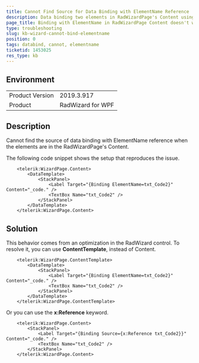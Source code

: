 ```yaml
---
title: Cannot Find Source for Data Binding with ElementName Reference
description: Data binding two elements in RadWizardPage's Content using ElementName doesn't work.
page_title: Binding with ElementName in RadWizardPage Content doesn't work
type: troubleshooting
slug: kb-wizard-cannot-bind-elementname
position: 0
tags: databind, cannot, elementname
ticketid: 1453025
res_type: kb
---
```


## Environment

<table>
    <tbody>
	    <tr>
	    	<td>Product Version</td>
	    	<td>2019.3.917</td>
	    </tr>
	    <tr>
	    	<td>Product</td>
	    	<td>RadWizard for WPF</td>
	    </tr>
    </tbody>
</table>

## Description

Cannot find the source of data binding with ElementName reference when the elements are in the RadWizardPage's Content.

The following code snippet shows the setup that reproduces the issue.


```XAML
	<telerik:WizardPage.Content>
		<DataTemplate>
			<StackPanel>
				<Label Target="{Binding ElementName=txt_Code2}" Content="_code." />
				<TextBox Name="txt_Code2" />
			</StackPanel>
		</DataTemplate>
	</telerik:WizardPage.Content>
```

## Solution

This behavior comes from an optimization in the RadWizard control. To resolve it, you can use __ContentTemplate__, instead of Content.


```XAML
	<telerik:WizardPage.ContentTemplate>
		<DataTemplate>
			<StackPanel>
				<Label Target="{Binding ElementName=txt_Code2}" Content="_code." />
				<TextBox Name="txt_Code2" />
			</StackPanel>
		</DataTemplate>
	</telerik:WizardPage.ContentTemplate>
```

Or you can use the __x:Reference__ keyword.


```XAML
	<telerik:WizardPage.Content>
		<StackPanel>
			<Label Target="{Binding Source={x:Reference txt_Code2}}" Content="_code." />
			<TextBox Name="txt_Code2" />
		</StackPanel>
	</telerik:WizardPage.Content>
```
